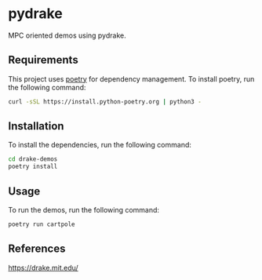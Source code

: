 # pydrake

MPC oriented demos using pydrake.

## Requirements
This project uses [poetry](https://python-poetry.org/) for dependency management. To install poetry, run the following command:
```bash
curl -sSL https://install.python-poetry.org | python3 -
```

## Installation
To install the dependencies, run the following command:
```bash
cd drake-demos
poetry install
```

## Usage
To run the demos, run the following command:
```bash
poetry run cartpole
```

## References
https://drake.mit.edu/

